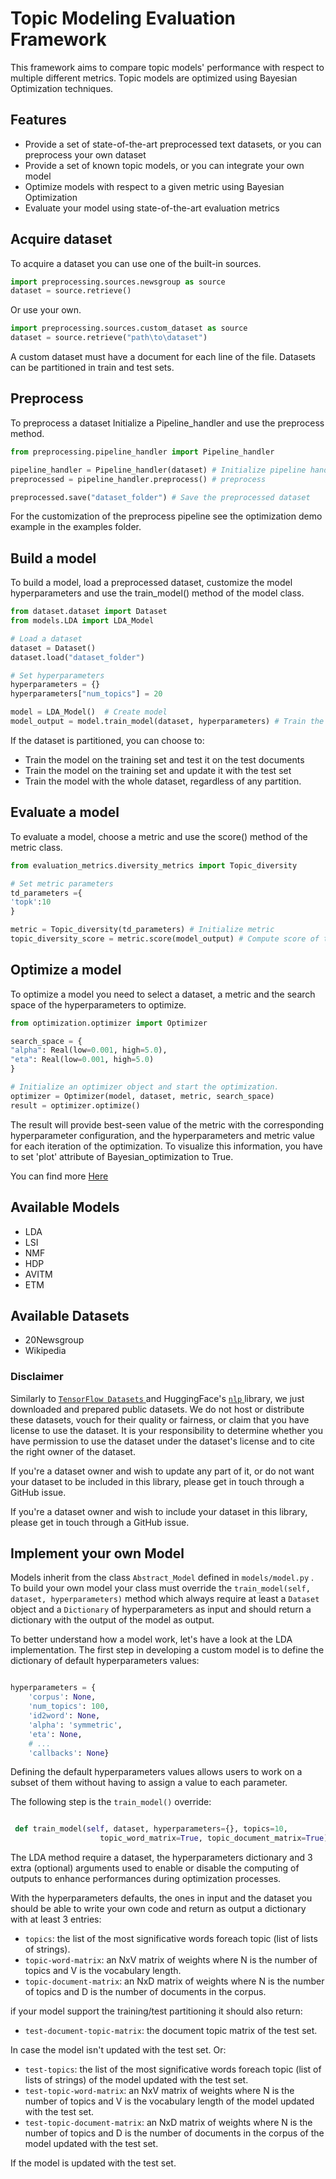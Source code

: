 # Topic Modeling Evaluation Framework

This framework aims to compare topic models' performance with respect to multiple different metrics. Topic models are optimized using Bayesian Optimization techniques.

Features
--------

* Provide a set of state-of-the-art preprocessed text datasets, or you can preprocess your own dataset
* Provide a set of known topic models, or you can integrate your own model
* Optimize models with respect to a given metric using Bayesian Optimization
* Evaluate your model using state-of-the-art evaluation metrics

Acquire dataset
---------------

To acquire a dataset you can use one of the built-in sources.

``` python
import preprocessing.sources.newsgroup as source
dataset = source.retrieve()
```

Or use your own.

``` python
import preprocessing.sources.custom_dataset as source
dataset = source.retrieve("path\to\dataset")
```

A custom dataset must have a document for each line of the file.
Datasets can be partitioned in train and test sets.

Preprocess
----------

To preprocess a dataset Initialize a Pipeline_handler and use the preprocess method.

``` python
from preprocessing.pipeline_handler import Pipeline_handler

pipeline_handler = Pipeline_handler(dataset) # Initialize pipeline handler
preprocessed = pipeline_handler.preprocess() # preprocess

preprocessed.save("dataset_folder") # Save the preprocessed dataset
```

For the customization of the preprocess pipeline see the optimization demo example in the examples folder.

Build a model
-------------

To build a model, load a preprocessed dataset, customize the model hyperparameters and use the train_model() method of the model class.

``` python
from dataset.dataset import Dataset
from models.LDA import LDA_Model

# Load a dataset
dataset = Dataset()
dataset.load("dataset_folder")

# Set hyperparameters
hyperparameters = {}
hyperparameters["num_topics"] = 20

model = LDA_Model()  # Create model
model_output = model.train_model(dataset, hyperparameters) # Train the model
```

If the dataset is partitioned, you can choose to:

* Train the model on the training set and test it on the test documents
* Train the model on the training set and update it with the test set
* Train the model with the whole dataset, regardless of any partition.

Evaluate a model
----------------

To evaluate a model, choose a metric and use the score() method of the metric class.

``` python
from evaluation_metrics.diversity_metrics import Topic_diversity

# Set metric parameters
td_parameters ={
'topk':10
}

metric = Topic_diversity(td_parameters) # Initialize metric
topic_diversity_score = metric.score(model_output) # Compute score of the metric
``` 

Optimize a model
----------------

To optimize a model you need to select a dataset, a metric and the search space of the hyperparameters to optimize.

```python
from optimization.optimizer import Optimizer

search_space = {
"alpha": Real(low=0.001, high=5.0),
"eta": Real(low=0.001, high=5.0)
}

# Initialize an optimizer object and start the optimization.
optimizer = Optimizer(model, dataset, metric, search_space)
result = optimizer.optimize()
```

 
The result will provide best-seen value of the metric with the corresponding hyperparameter configuration, and the hyperparameters and metric value for each iteration of the optimization. To visualize this information, you have to set 'plot' attribute of Bayesian_optimization to True. 

You can find more [Here](https://github.com/MIND-Lab/topic-modeling-evaluation-framework/blob/master/optimization/README.md)

Available Models
----------------

* LDA
* LSI
* NMF
* HDP
* AVITM
* ETM

Available Datasets
----------------

* 20Newsgroup
* Wikipedia

### Disclaimer

Similarly to [ `TensorFlow Datasets` ](https://github.com/tensorflow/datasets) and HuggingFace's [ `nlp` ](https://github.com/huggingface/nlp) library, we just downloaded and prepared public datasets. We do not host or distribute these datasets, vouch for their quality or fairness, or claim that you have license to use the dataset. It is your responsibility to determine whether you have permission to use the dataset under the dataset's license and to cite the right owner of the dataset.

If you're a dataset owner and wish to update any part of it, or do not want your dataset to be included in this library, please get in touch through a GitHub issue. 

If you're a dataset owner and wish to include your dataset in this library, please get in touch through a GitHub issue.  

Implement your own Model
------------------------

Models inherit from the class `Abstract_Model` defined in `models/model.py` .
To build your own model your class must override the `train_model(self, dataset, hyperparameters)` method which always require at least a `Dataset` object and a `Dictionary` of hyperparameters as input and should return a dictionary with the output of the model as output.

To better understand how a model work, let's have a look at the LDA implementation.
The first step in developing a custom model is to define the dictionary of default hyperparameters values:

``` python

hyperparameters = {
    'corpus': None,
    'num_topics': 100,
    'id2word': None,
    'alpha': 'symmetric',
    'eta': None,
    # ...
    'callbacks': None}

```

Defining the default hyperparameters values allows users to work on a subset of them without having to assign a value to each parameter.

The following step is the `train_model()` override:

``` python

 def train_model(self, dataset, hyperparameters={}, topics=10,
                    topic_word_matrix=True, topic_document_matrix=True):

```

The LDA method require a dataset, the hyperparameters dictionary and 3 extra (optional) arguments used to enable or disable the computing of outputs to enhance performances during optimization processes.

With the hyperparameters defaults, the ones in input and the dataset you should be able to write your own code and return as output a dictionary with at least 3 entries:

* `topics`: the list of the most significative words foreach topic (list of lists of strings).
* `topic-word-matrix`: an NxV matrix of weights where N is the number of topics and V is the vocabulary length.
* `topic-document-matrix`: an NxD matrix of weights where N is the number of topics and D is the number of documents in the corpus.

if your model support the training/test partitioning it should also return:

* `test-document-topic-matrix`: the document topic matrix of the test set.

In case the model isn't updated with the test set.
Or:

* `test-topics`: the list of the most significative words foreach topic (list of lists of strings) of the model updated with the test set.
* `test-topic-word-matrix`: an NxV matrix of weights where N is the number of topics and V is the vocabulary length of the model updated with the test set.
* `test-topic-document-matrix`: an NxD matrix of weights where N is the number of topics and D is the number of documents in the corpus of the model updated with the test set.

If the model is updated with the test set.
